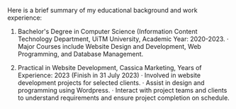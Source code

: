 Here is a brief summary of my educational background and work experience:

1. Bachelor's Degree in Computer Science (Information Content Technology Department, UiTM University, Academic Year: 2020-2023.
· Major Courses include Website Design and Development, Web Programming, and Database Management.


2. Practical in Website Development, Cassica Marketing, Years of Experience: 2023 (Finish in 31 July 2023)
· Involved in website development projects for selected clients.
· Assist in design and programming using Wordpress.
· Interact with project teams and clients to understand requirements and ensure project completion on schedule.


